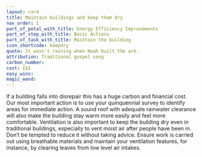 ```yaml
---
layout: card
title: Maintain buildings and keep them dry
nav_order: 1
part_of_petal_with_title: Energy Efficiency Improvements
part_of_step_with_title: Basic Actions
part_of_task_with_title: Maintain the building
icon_shortcode: keepdry
quote: It wasn't raining when Noah built the ark.
attribution: Traditional gospel song
carbon_number: 
cost: £££
easy_wins: 
magic_wand: 
---
```


<p>If a building falls into disrepair this has a huge carbon and financial cost. Our most important action is to use your quinquennial survey to identify areas for immediate action. A sound roof with adequate rainwater clearance will also make the building stay warm more easily and feel more comfortable. Ventilation is also important to keep the building dry even in traditional buildings, especially to vent moist air after people have been in. Don’t be tempted to reduce it without taking advice. Ensure work is carried out using breathable materials and maintain your ventilation features, for instance, by clearing leaves from low level air intakes.</p> 
